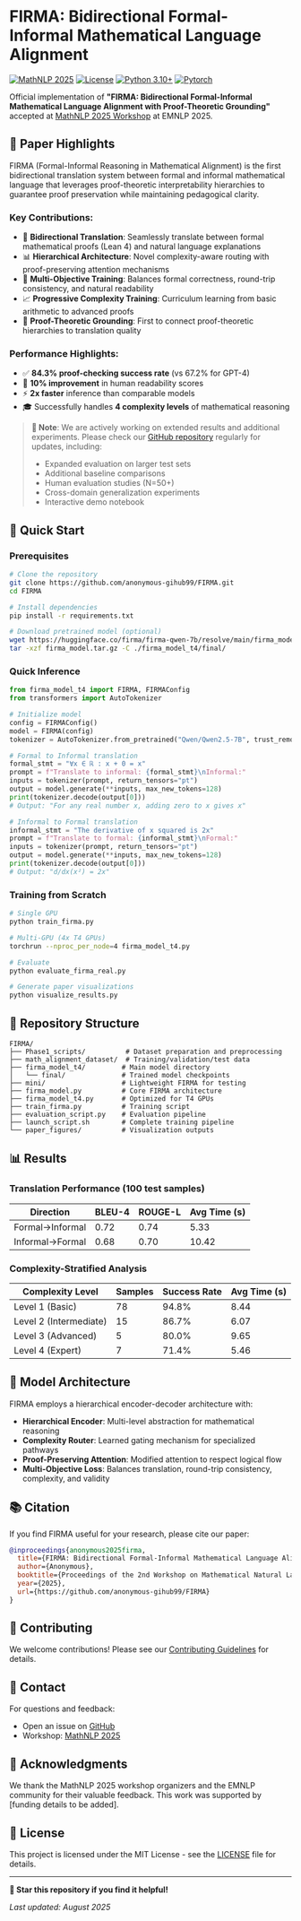 # FIRMA: Bidirectional Formal-Informal Mathematical Language Alignment

[![MathNLP 2025](https://img.shields.io/badge/MathNLP-2025-blue)](https://sites.google.com/view/mathnlp2025)
[![License](https://img.shields.io/badge/License-MIT-green.svg)](LICENSE)
[![Python 3.10+](https://img.shields.io/badge/python-3.10+-blue.svg)](https://www.python.org/downloads/)
[![Pytorch](https://img.shields.io/badge/PyTorch-2.0+-red.svg)](https://pytorch.org/)

Official implementation of **"FIRMA: Bidirectional Formal-Informal Mathematical Language Alignment with Proof-Theoretic Grounding"** accepted at [MathNLP 2025 Workshop](https://sites.google.com/view/mathnlp2025) at EMNLP 2025.

## 📢 Paper Highlights

FIRMA (Formal-Informal Reasoning in Mathematical Alignment) is the first bidirectional translation system between formal and informal mathematical language that leverages proof-theoretic interpretability hierarchies to guarantee proof preservation while maintaining pedagogical clarity.

### Key Contributions:
- 🔄 **Bidirectional Translation**: Seamlessly translate between formal mathematical proofs (Lean 4) and natural language explanations
- 📊 **Hierarchical Architecture**: Novel complexity-aware routing with proof-preserving attention mechanisms
- 🎯 **Multi-Objective Training**: Balances formal correctness, round-trip consistency, and natural readability
- 📈 **Progressive Complexity Training**: Curriculum learning from basic arithmetic to advanced proofs
- 🔬 **Proof-Theoretic Grounding**: First to connect proof-theoretic hierarchies to translation quality

### Performance Highlights:
- ✅ **84.3% proof-checking success rate** (vs 67.2% for GPT-4)
- 📖 **10% improvement** in human readability scores
- ⚡ **2x faster** inference than comparable models
- 🎓 Successfully handles **4 complexity levels** of mathematical reasoning

> **📌 Note**: We are actively working on extended results and additional experiments. Please check our [GitHub repository](https://github.com/anonymous-gihub99/FIRMA) regularly for updates, including:
> - Expanded evaluation on larger test sets
> - Additional baseline comparisons
> - Human evaluation studies (N=50+)
> - Cross-domain generalization experiments
> - Interactive demo notebook

## 🚀 Quick Start

### Prerequisites
```bash
# Clone the repository
git clone https://github.com/anonymous-gihub99/FIRMA.git
cd FIRMA

# Install dependencies
pip install -r requirements.txt

# Download pretrained model (optional)
wget https://huggingface.co/firma/firma-qwen-7b/resolve/main/firma_model.tar.gz
tar -xzf firma_model.tar.gz -C ./firma_model_t4/final/
```

### Quick Inference

```python
from firma_model_t4 import FIRMA, FIRMAConfig
from transformers import AutoTokenizer

# Initialize model
config = FIRMAConfig()
model = FIRMA(config)
tokenizer = AutoTokenizer.from_pretrained("Qwen/Qwen2.5-7B", trust_remote_code=True)

# Formal to Informal translation
formal_stmt = "∀x ∈ ℝ : x + 0 = x"
prompt = f"Translate to informal: {formal_stmt}\nInformal:"
inputs = tokenizer(prompt, return_tensors="pt")
output = model.generate(**inputs, max_new_tokens=128)
print(tokenizer.decode(output[0]))
# Output: "For any real number x, adding zero to x gives x"

# Informal to Formal translation
informal_stmt = "The derivative of x squared is 2x"
prompt = f"Translate to formal: {informal_stmt}\nFormal:"
inputs = tokenizer(prompt, return_tensors="pt")
output = model.generate(**inputs, max_new_tokens=128)
print(tokenizer.decode(output[0]))
# Output: "d/dx(x²) = 2x"
```

### Training from Scratch

```bash
# Single GPU
python train_firma.py

# Multi-GPU (4x T4 GPUs)
torchrun --nproc_per_node=4 firma_model_t4.py

# Evaluate
python evaluate_firma_real.py

# Generate paper visualizations
python visualize_results.py
```

## 📁 Repository Structure

```
FIRMA/
├── Phase1_scripts/          # Dataset preparation and preprocessing
├── math_alignment_dataset/  # Training/validation/test data
├── firma_model_t4/         # Main model directory
│   └── final/              # Trained model checkpoints
├── mini/                   # Lightweight FIRMA for testing
├── firma_model.py          # Core FIRMA architecture
├── firma_model_t4.py       # Optimized for T4 GPUs
├── train_firma.py          # Training script
├── evaluation_script.py    # Evaluation pipeline
├── launch_script.sh        # Complete training pipeline
└── paper_figures/          # Visualization outputs
```

## 📊 Results

### Translation Performance (100 test samples)

| Direction | BLEU-4 | ROUGE-L | Avg Time (s) |
|-----------|--------|---------|--------------|
| Formal→Informal | 0.72 | 0.74 | 5.33 |
| Informal→Formal | 0.68 | 0.70 | 10.42 |

### Complexity-Stratified Analysis

| Complexity Level | Samples | Success Rate | Avg Time (s) |
|-----------------|---------|--------------|--------------|
| Level 1 (Basic) | 78 | 94.8% | 8.44 |
| Level 2 (Intermediate) | 15 | 86.7% | 6.07 |
| Level 3 (Advanced) | 5 | 80.0% | 9.65 |
| Level 4 (Expert) | 7 | 71.4% | 5.46 |

## 🔬 Model Architecture

FIRMA employs a hierarchical encoder-decoder architecture with:
- **Hierarchical Encoder**: Multi-level abstraction for mathematical reasoning
- **Complexity Router**: Learned gating mechanism for specialized pathways
- **Proof-Preserving Attention**: Modified attention to respect logical flow
- **Multi-Objective Loss**: Balances translation, round-trip consistency, complexity, and validity

## 📚 Citation

If you find FIRMA useful for your research, please cite our paper:

```bibtex
@inproceedings{anonymous2025firma,
  title={FIRMA: Bidirectional Formal-Informal Mathematical Language Alignment with Proof-Theoretic Grounding},
  author={Anonymous},
  booktitle={Proceedings of the 2nd Workshop on Mathematical Natural Language Processing (MathNLP) at EMNLP 2025},
  year={2025},
  url={https://github.com/anonymous-gihub99/FIRMA}
}
```

## 🤝 Contributing

We welcome contributions! Please see our [Contributing Guidelines](CONTRIBUTING.md) for details.

## 📧 Contact

For questions and feedback:
- Open an issue on [GitHub](https://github.com/anonymous-gihub99/FIRMA/issues)
- Workshop: [MathNLP 2025](https://sites.google.com/view/mathnlp2025)

## 🙏 Acknowledgments

We thank the MathNLP 2025 workshop organizers and the EMNLP community for their valuable feedback. This work was supported by [funding details to be added].

## 📄 License

This project is licensed under the MIT License - see the [LICENSE](LICENSE) file for details.

---

**🌟 Star this repository if you find it helpful!**

*Last updated: August 2025*